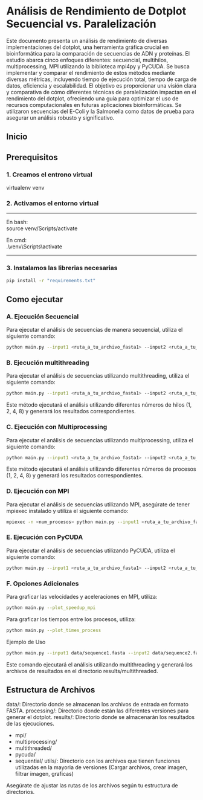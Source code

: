 
# Análisis de Rendimiento de Dotplot Secuencial vs. Paralelización

Este documento presenta un análisis de rendimiento de diversas implementaciones del dotplot, una herramienta gráfica crucial en bioinformática para la comparación de secuencias de ADN y proteínas. El estudio abarca cinco enfoques diferentes: secuencial, multihilos, multiprocessing, MPI utilizando la biblioteca mpi4py y PyCUDA. Se busca implementar y comparar el rendimiento de estos métodos mediante diversas métricas, incluyendo tiempo de ejecución total, tiempo de carga de datos, eficiencia y escalabilidad. El objetivo es proporcionar una visión clara y comparativa de cómo diferentes técnicas de paralelización impactan en el rendimiento del dotplot, ofreciendo una guía para optimizar el uso de recursos computacionales en futuras aplicaciones bioinformáticas. Se utilizaron secuencias del E-Coli y la Salmonella como datos de prueba para asegurar un análisis robusto y significativo.


## Inicio

## Prerequisitos
### 1. Creamos el entrono virtual

virtualenv venv

### 2. Activamos el entorno virtual

-----------------------------

En bash:<br>
source venv/Scripts/activate

En cmd:<br>
.\venv\Scripts\activate

-----------------------------

### 3. Instalamos las librerias necesarias
```bash
pip install -r "requirements.txt"
```
## Como ejecutar

### A. Ejecución Secuencial
Para ejecutar el análisis de secuencias de manera secuencial, utiliza el siguiente comando:

```bash
python main.py --input1 <ruta_a_tu_archivo_fasta1> --input2 <ruta_a_tu_archivo_fasta2> --use_sequential
```

### B. Ejecución multithreading
Para ejecutar el análisis de secuencias utilizando multithreading, utiliza el siguiente comando:

```bash
python main.py --input1 <ruta_a_tu_archivo_fasta1> --input2 <ruta_a_tu_archivo_fasta2> --use_multithreaded
```
Este método ejecutará el análisis utilizando diferentes números de hilos (1, 2, 4, 8) y generará los resultados correspondientes.

### C. Ejecución con Multiprocessing
Para ejecutar el análisis de secuencias utilizando multiprocessing, utiliza el siguiente comando:

```bash
python main.py --input1 <ruta_a_tu_archivo_fasta1> --input2 <ruta_a_tu_archivo_fasta2> --use_multiprocessing
```
Este método ejecutará el análisis utilizando diferentes números de procesos (1, 2, 4, 8) y generará los resultados correspondientes.

### D. Ejecución con MPI
Para ejecutar el análisis de secuencias utilizando MPI, asegúrate de tener mpiexec instalado y utiliza el siguiente comando:

```bash
mpiexec -n <num_procesos> python main.py --input1 <ruta_a_tu_archivo_fasta1> --input2 <ruta_a_tu_archivo_fasta2> --use_mpi
```

### E. Ejecución con PyCUDA
Para ejecutar el análisis de secuencias utilizando PyCUDA, utiliza el siguiente comando:

```bash
python main.py --input1 <ruta_a_tu_archivo_fasta1> --input2 <ruta_a_tu_archivo_fasta2> --use_pycuda
```

### F. Opciones Adicionales
Para graficar las velocidades y aceleraciones en MPI, utiliza:
```bash
python main.py --plot_speedup_mpi
```
Para graficar los tiempos entre los procesos, utiliza:
```bash
python main.py --plot_times_process
```
Ejemplo de Uso
```bash
python main.py --input1 data/sequence1.fasta --input2 data/sequence2.fasta --use_multithreaded
```
Este comando ejecutará el análisis utilizando multithreading y generará los archivos de resultados en el directorio results/multithreaded.

## Estructura de Archivos
data/: Directorio donde se almacenan los archivos de entrada en formato FASTA.
processing/: Directorio donde están las diferentes versiones para generar el dotplot.
results/: Directorio donde se almacenarán los resultados de las ejecuciones.
* mpi/
* multiprocessing/
* multithreaded/
* pycuda/
* sequential/
utils/: Directorio con los archivos que tienen funciones utilizadas en la mayoria de versiones (Cargar archivos, crear imagen, filtrar imagen, graficas)

Asegúrate de ajustar las rutas de los archivos según tu estructura de directorios.
